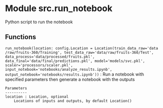 Module src.run_notebook
=======================
Python script to run the notebook

Functions
---------

    
`run_notebook(location: config.Location = Location(train_data_raw='data/raw/fruits-360/Training', test_data_raw='data/raw/fruits-360/Test', data_process='data/processed/fruits.pkl', data_final='data/final/predictions.pkl', model='models/svc.pkl', scaler='processors/scaler.pkl', input_notebook='notebooks/analyze_results.ipynb', output_notebook='notebooks/results.ipynb'))`
:   Run a notebook with specified parameters then
    generate a notebook with the outputs
    
    Parameters
    ----------
    location : Location, optional
        Locations of inputs and outputs, by default Location()